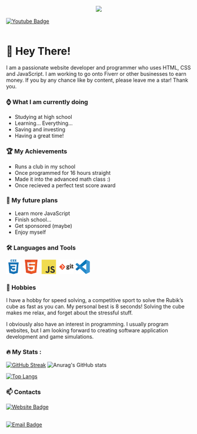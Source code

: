 <p align="center">
  <img height="300" object-fit="cover" src="https://user-images.githubusercontent.com/100125080/155830273-ce197336-3a81-4f0f-80e1-b84895cfde37.png">
</p>
<div id="badges">
  <div id="badges">
  <a href="https://www.youtube.com/channel/UCKPut_fp7h4snzP0eUEiFjw">
    <img src="https://img.shields.io/badge/YouTube-red?style=for-the-badge&logo=youtube&logoColor=white" alt="Youtube Badge"/>
  </a>
</div>
  <img src="https://komarev.com/ghpvc/?username=oMelonz&style=flat-square&color=blue" alt=""/>
  
# 👋 Hey There!

I am a passionate website developer and programmer who uses HTML, CSS and JavaScript. I am working to go onto Fiverr or other businesses to earn money. If you by any chance like by content, please leave me a star! Thank you.
  
### ⌚ What I am currently doing

- Studying at high school
- Learning... Everything...
- Saving and investing
- Having a great time!
  
### 🏆 My Achievements

- Runs a club in my school
- Once programmed for 16 hours straight
- Made it into the advanced math class :)
- Once recieved a perfect test score award
  
### 🔂 My future plans
  
- Learn more JavaScript
- Finish school...
- Get sponsored (maybe)
- Enjoy myself
 
### :hammer_and_wrench: Languages and Tools
<div>
  <img src="https://github.com/devicons/devicon/blob/master/icons/css3/css3-plain-wordmark.svg"  title="CSS3" alt="CSS" width="40" height="40"/>&nbsp;
  <img src="https://github.com/devicons/devicon/blob/master/icons/html5/html5-original.svg" title="HTML5" alt="HTML" width="40" height="40"/>&nbsp;
  <img src="https://github.com/devicons/devicon/blob/master/icons/javascript/javascript-original.svg" title="JavaScript" alt="JavaScript" width="40" height="40"/>&nbsp;
  <img src="https://github.com/devicons/devicon/blob/master/icons/git/git-original-wordmark.svg" title="Git" **alt="Git" width="40" height="40"/>
  <img src="https://github.com/devicons/devicon/blob/master/icons/vscode/vscode-original.svg" title="VsCode" **alt="VsCode" width="40" height="40"/>


### 🌱 Hobbies

I have a hobby for speed solving, a competitive sport to solve the Rubik’s cube as fast as you can. My personal best is 8 seconds! Solving the cube makes me relax, and forget about the stressful stuff.

I obviously also have an interest in programming. I usually program websites, but I am looking forward to creating software application development and game simulations.


### :fire: My Stats :
[![GitHub Streak](http://github-readme-streak-stats.herokuapp.com?user=oMelonz&theme=tokyonight)](https://git.io/streak-stats) ![Anurag's GitHub stats](https://github-readme-stats.vercel.app/api?username=oMelonz&show_icons=true&theme=tokyonight)
  
[![Top Langs](https://github-readme-stats.vercel.app/api/top-langs/?username=anuraghazra&theme=tokyonight)](https://github.com/anuraghazra/github-readme-stats) 
### 📫 Contacts
  
<a href="https://melonzport.netlify.app/">
<img src="https://img.shields.io/badge/Website-Click me-orange" alt="Website Badge"/>

<br><a href="https://mail.google.com/mail/u/0/#inbox?compose=new">
<img src="https://img.shields.io/badge/Email-Contact Me-red" alt="Email Badge"/>
